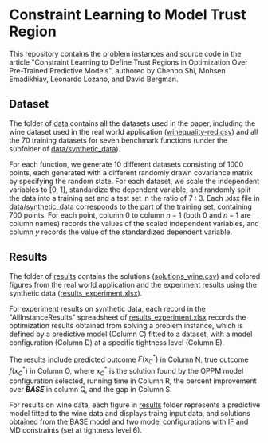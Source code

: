 # Constraint Learning to Model Trust Region

This repository contains the problem instances and source code in the article "Constraint Learning to Define Trust Regions in Optimization Over Pre-Trained Predictive Models", authored by Chenbo Shi, Mohsen Emadikhiav, Leonardo Lozano, and David Bergman.

## Dataset 
The folder of [data](../data/) contains all the datasets used in the paper, including the wine dataset used in the real world application ([winequality-red.csv](../data/winequality-red.csv)) and all the 70 training datasets for seven benchmark functions (under the subfolder of [data/synthetic_data](../data/synthetic_data)). 

For each function, we generate 10 different datasets consisting of 1000 points, each generated with a different randomly drawn covariance matrix by specifying the random state. For each dataset, we scale the independent variables to [0, 1], standardize the dependent variable, and randomly split the data into a training set and a test set in the ratio of 7 : 3. Each .xlsx file in [data/synthetic_data](../data/synthetic_data) corresponds to the part of the training set, containing 700 points. For each point, column $0$ to column $n-1$ (both $0$ and $n-1$ are column names) records the values of the scaled independent variables, and column $y$ records the value of the standardized dependent variable. 

## Results 
The folder of [results](results/) contains the solutions ([solutions_wine.csv](../results/solutions_wine.csv)) and colored figures from the real world application and the experiment results using the synthetic data ([results_experiment.xlsx](../results/results_experiment.xlsx)). 

For experiment results on synthetic data, each record in the "AllInstanceResults" spreadsheet of [results_experiment.xlsx](../results/results_experiment.xlsx) records the optimization results obtained from solving a problem instance, which is defined by a predictive model (Column C) fitted to a dataset, with a model configuration (Column D) at a specific tightness level (Column E). 

The results include predicted outcome $F(x^\ast_C)$ in Column N, true outcome $f(x^\ast_C)$ in Column O, where $x^\ast_C$ is the solution found by the OPPM model configuration selected, running time in Column R, the percent improvement over **$BASE$** in column Q, and the gap in Column S.

For results on wine data, each figure in [results](results/) folder represents a predictive model fitted to the wine data and displays traing input data, and solutions obtained from the BASE model and two model configurations with IF and MD constraints (set at tightness level 6).
